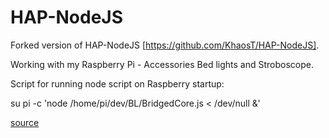 HAP-NodeJS
==========

Forked version of HAP-NodeJS [https://github.com/KhaosT/HAP-NodeJS].

Working with my Raspberry Pi - Accessories Bed lights and Stroboscope.

Script for running node script on Raspberry startup:

su pi -c 'node /home/pi/dev/BL/BridgedCore.js < /dev/null &'


[source](http://weworkweplay.com/play/raspberry-pi-nodejs/)